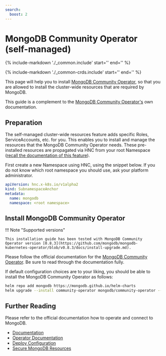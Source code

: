 ```yaml
---
search:
  boost: 2
---
```

# MongoDB Community Operator (self-managed)

{%
   include-markdown './_common.include'
   start='<!--disclaimer-start-->'
   end='<!--disclaimer-end-->'
%}

{%
   include-markdown './_common-crds.include'
   start='<!--disclaimer-start-->'
   end='<!--disclaimer-end-->'
%}

This page will help you to install [MongoDB Community Operator](https://github.com/mongodb/mongodb-kubernetes-operator), so that you are allowed to install the cluster-wide resources that are required by MongoDB.

This guide is a complement to the [MongoDB Community Operator's](https://github.com/mongodb/mongodb-kubernetes-operator/tree/v0.8.3) own documentation.

## Preparation

The self-managed cluster-wide resources feature adds specific Roles, ServiceAccounts, etc. for you.
This enables you to install and manage the resources that the MongoDB Community Operator needs.
These pre-installed resources are propagated via HNC from your root Namespace ([recall the documentation of this feature](../namespaces.md)).

First create a new Namespace using HNC, using the snippet below.
If you do not know which root namespace you should use, ask your platform administrator.

```yaml
apiVersion: hnc.x-k8s.io/v1alpha2
kind: SubnamespaceAnchor
metadata:
  name: mongodb
  namespace: <root namespace>
```

## Install MongoDB Community Operator

!!! Note "Supported versions"

    This installation guide has been tested with MongoDB Community Operator version [0.8.3](https://github.com/mongodb/mongodb-kubernetes-operator/blob/v0.8.3/docs/install-upgrade.md).

Please follow the official documentation for the [MongoDB Community Operator](https://github.com/mongodb/mongodb-kubernetes-operator/blob/v0.8.3/docs/install-upgrade.md).
Be sure to read through the documentation fully.

If default configuration choices are to your liking, you should be able to install the MongoDB Community Operator as follows:

```sh
helm repo add mongodb https://mongodb.github.io/helm-charts
helm upgrade --install community-operator mongodb/community-operator --namespace mongodb --version 0.8.3
```

## Further Reading

Please refer to the official documentation how to operate and connect to MongoDB.

- [Documentation](https://www.mongodb.com/docs/)
- [Operator Documentation](https://github.com/mongodb/mongodb-kubernetes-operator/blob/v0.8.3/docs/README.md)
- [Deploy Configuration](https://github.com/mongodb/mongodb-kubernetes-operator/blob/v0.8.3/docs/deploy-configure.md)
- [Secure MongoDB Resources](https://github.com/mongodb/mongodb-kubernetes-operator/blob/v0.8.3/docs/secure.md)
